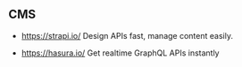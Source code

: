 ## CMS
+ https://strapi.io/
Design APIs fast, manage content easily.

+ https://hasura.io/
Get realtime GraphQL APIs instantly
